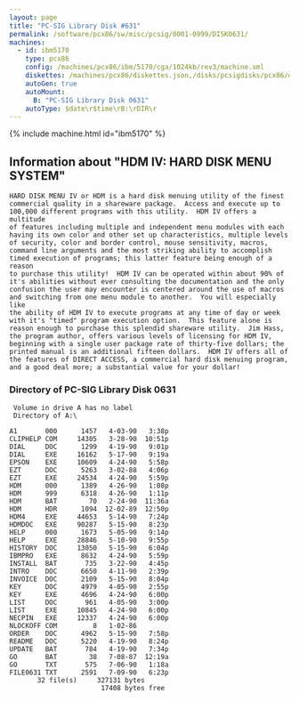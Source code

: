 ```yaml
---
layout: page
title: "PC-SIG Library Disk #631"
permalink: /software/pcx86/sw/misc/pcsig/0001-0999/DISK0631/
machines:
  - id: ibm5170
    type: pcx86
    config: /machines/pcx86/ibm/5170/cga/1024kb/rev3/machine.xml
    diskettes: /machines/pcx86/diskettes.json,/disks/pcsigdisks/pcx86/diskettes.json
    autoGen: true
    autoMount:
      B: "PC-SIG Library Disk 0631"
    autoType: $date\r$time\rB:\rDIR\r
---
```


{% include machine.html id="ibm5170" %}

## Information about "HDM IV: HARD DISK MENU SYSTEM"

    HARD DISK MENU IV or HDM is a hard disk menuing utility of the finest
    commercial quality in a shareware package.  Access and execute up to
    100,000 different programs with this utility.  HDM IV offers a
    multitude
    of features including multiple and independent menu modules with each
    having its own color and other set up characteristics, multiple levels
    of security, color and border control, mouse sensitivity, macros,
    command line arguments and the most striking ability to accomplish
    timed execution of programs; this latter feature being enough of a
    reason
    to purchase this utility!  HDM IV can be operated within about 90% of
    it's abilities without ever consulting the documentation and the only
    confusion the user may encounter is centered around the use of macros
    and switching from one menu module to another.  You will especially like
    the ability of HDM IV to execute programs at any time of day or week
    with it's "timed" program execution option.  This feature alone is
    reason enough to purchase this splendid shareware utility.  Jim Hass,
    the program author, offers various levels of licensing for HDM IV,
    beginning with a single user package rate of thirty-five dollars; the
    printed manual is an additional fifteen dollars.  HDM IV offers all of
    the features of DIRECT ACCESS, a commercial hard disk menuing program,
    and a good deal more; a substantial value for your dollar!

### Directory of PC-SIG Library Disk 0631

     Volume in drive A has no label
     Directory of A:\

    A1       000      1457   4-03-90   3:38p
    CLIPHELP COM     14305   3-28-90  10:51p
    DIAL     DOC      1299   4-19-90   9:01p
    DIAL     EXE     16162   5-17-90   9:19a
    EPSON    EXE     10609   4-24-90   5:58p
    EZT      DOC      5263   3-02-88   4:06p
    EZT      EXE     24534   4-24-90   5:59p
    HDM      000      1389   4-26-90   1:08p
    HDM      999      6318   4-26-90   1:11p
    HDM      BAT        70   2-24-90  11:36a
    HDM      HDR      1094  12-02-89  12:50p
    HDM4     EXE     44653   5-14-90   7:24p
    HDMDOC   EXE     90287   5-15-90   8:23p
    HELP     000      1673   5-05-90   9:14p
    HELP     EXE     28846   5-10-90   9:55p
    HISTORY  DOC     13050   5-15-90   6:04p
    IBMPRO   EXE      8632   4-24-90   5:59p
    INSTALL  BAT       735   3-22-90   4:45p
    INTRO    DOC      6650   4-11-90   2:39p
    INVOICE  DOC      2109   5-15-90   8:04p
    KEY      DOC      4979   4-05-90   2:55p
    KEY      EXE      4696   4-24-90   6:00p
    LIST     DOC       961   4-05-90   3:00p
    LIST     EXE     10845   4-24-90   6:00p
    NECPIN   EXE     12337   4-24-90   6:00p
    NLOCKOFF COM         8   1-02-86
    ORDER    DOC      4962   5-15-90   7:58p
    README   DOC      5220   4-19-90   8:24p
    UPDATE   BAT       784   4-19-90   7:34p
    GO       BAT        38   7-08-87  12:19a
    GO       TXT       575   7-06-90   1:18a
    FILE0631 TXT      2591   7-09-90   6:23p
           32 file(s)     327131 bytes
                           17408 bytes free
